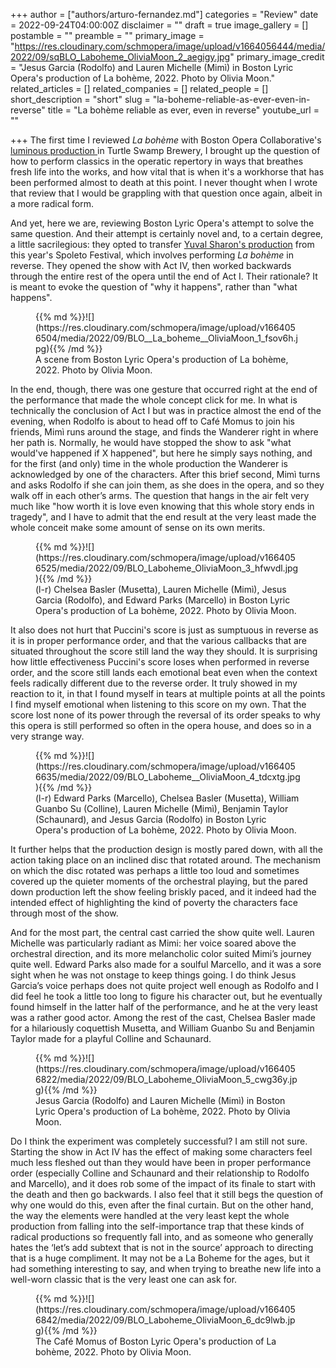 +++
author = ["authors/arturo-fernandez.md"]
categories = "Review"
date = 2022-09-24T04:00:00Z
disclaimer = ""
draft = true
image_gallery = []
postamble = ""
preamble = ""
primary_image = "https://res.cloudinary.com/schmopera/image/upload/v1664056444/media/2022/09/sqBLO_Laboheme_OliviaMoon_2_aegigy.jpg"
primary_image_credit = "Jesus Garcia (Rodolfo) and Lauren Michelle (Mimì) in Boston Lyric Opera's production of La bohème, 2022. Photo by Olivia Moon."
related_articles = []
related_companies = []
related_people = []
short_description = "short"
slug = "la-boheme-reliable-as-ever-even-in-reverse"
title = "La bohème reliable as ever, even in reverse"
youtube_url = ""

+++
The first time I reviewed _La bohème_ with Boston Opera Collaborative's [luminous production ](/intimate-brewery-room-la-bohme-a-revelatory-triumph/)in Turtle Swamp Brewery, I brought up the question of how to perform classics in the operatic repertory in ways that breathes fresh life into the works, and how vital that is when it's a workhorse that has been performed almost to death at this point. I never thought when I wrote that review that I would be grappling with that question once again, albeit in a more radical form.

And yet, here we are, reviewing Boston Lyric Opera's attempt to solve the same question. And their attempt is certainly novel and, to a certain degree, a little sacrilegious: they opted to transfer [Yuval Sharon's production](https://blo.org/boheme/) from this year's Spoleto Festival, which involves performing _La bohème_ in reverse. They opened the show with Act IV, then worked backwards through the entire rest of the opera until the end of Act I. Their rationale? It is meant to evoke the question of "why it happens", rather than "what happens".

<figure data-type="image">{{% md %}}![](https://res.cloudinary.com/schmopera/image/upload/v1664056504/media/2022/09/BLO__La_boheme__OliviaMoon_1_fsov6h.jpg){{% /md %}}

<figcaption>A scene from Boston Lyric Opera's production of La bohème, 2022. Photo by Olivia Moon.</figcaption>  
</figure>

In the end, though, there was one gesture that occurred right at the end of the performance that made the whole concept click for me. In what is technically the conclusion of Act I but was in practice almost the end of the evening, when Rodolfo is about to head off to Café Momus to join his friends, Mimì runs around the stage, and finds the Wanderer right in where her path is. Normally, he would have stopped the show to ask "what would've happened if X happened", but here he simply says nothing, and for the first (and only) time in the whole production the Wanderer is acknowledged by one of the characters. After this brief second, Mimì turns and asks Rodolfo if she can join them, as she does in the opera, and so they walk off in each other’s arms. The question that hangs in the air felt very much like "how worth it is love even knowing that this whole story ends in tragedy", and I have to admit that the end result at the very least made the whole conceit make some amount of sense on its own merits.

<figure data-type="image">{{% md %}}![](https://res.cloudinary.com/schmopera/image/upload/v1664056525/media/2022/09/BLO_Laboheme_OliviaMoon_3_hfwvdl.jpg){{% /md %}}

<figcaption>(l-r) Chelsea Basler (Musetta), Lauren Michelle (Mimì), Jesus Garcia (Rodolfo), and Edward Parks (Marcello) in Boston Lyric Opera's production of La bohème, 2022. Photo by Olivia Moon.</figcaption>  
</figure>

It also does not hurt that Puccini's score is just as sumptuous in reverse as it is in proper performance order, and that the various callbacks that are situated throughout the score still land the way they should. It is surprising how little effectiveness Puccini's score loses when performed in reverse order, and the score still lands each emotional beat even when the context feels radically different due to the reverse order. It truly showed in my reaction to it, in that I found myself in tears at multiple points at all the points I find myself emotional when listening to this score on my own. That the score lost none of its power through the reversal of its order speaks to why this opera is still performed so often in the opera house, and does so in a very strange way.

<figure data-type="image">{{% md %}}![](https://res.cloudinary.com/schmopera/image/upload/v1664056635/media/2022/09/BLO_Laboheme__OliviaMoon_4_tdcxtg.jpg){{% /md %}}

<figcaption>(l-r) Edward Parks (Marcello), Chelsea Basler (Musetta), William Guanbo Su (Colline), Lauren Michelle (Mimì), Benjamin Taylor (Schaunard), and Jesus Garcia (Rodolfo) in Boston Lyric Opera's production of La bohème, 2022. Photo by Olivia Moon.</figcaption>  
</figure>

It further helps that the production design is mostly pared down, with all the action taking place on an inclined disc that rotated around. The mechanism on which the disc rotated was perhaps a little too loud and sometimes covered up the quieter moments of the orchestral playing, but the pared down production left the show feeling briskly paced, and it indeed had the intended effect of highlighting the kind of poverty the characters face through most of the show.

And for the most part, the central cast carried the show quite well. Lauren Michelle was particularly radiant as Mimi: her voice soared above the orchestral direction, and its more melancholic color suited Mimi’s journey quite well. Edward Parks also made for a soulful Marcello, and it was a sore sight when he was not onstage to keep things going. I do think Jesus Garcia’s voice perhaps does not quite project well enough as Rodolfo and I did feel he took a little too long to figure his character out, but he eventually found himself in the latter half of the performance, and he at the very least was a rather good actor. Among the rest of the cast, Chelsea Basler made for a hilariously coquettish Musetta, and William Guanbo Su and Benjamin Taylor made for a playful Colline and Schaunard.

<figure data-type="image">{{% md %}}![](https://res.cloudinary.com/schmopera/image/upload/v1664056822/media/2022/09/BLO_Laboheme_OliviaMoon_5_cwg36y.jpg){{% /md %}}

<figcaption>Jesus Garcia (Rodolfo) and Lauren Michelle (Mimì) in Boston Lyric Opera's production of La bohème, 2022. Photo by Olivia Moon.</figcaption>  
</figure>

Do I think the experiment was completely successful? I am still not sure. Starting the show in Act IV has the effect of making some characters feel much less fleshed out than they would have been in proper performance order (especially Colline and Schaunard and their relationship to Rodolfo and Marcello), and it does rob some of the impact of its finale to start with the death and then go backwards. I also feel that it still begs the question of why one would do this, even after the final curtain.  But on the other hand, the way the elements were handled at the very least kept the whole production from falling into the self-importance trap that these kinds of radical productions so frequently fall into, and as someone who generally hates the ‘let’s add subtext that is not in the source’ approach to directing that is a huge compliment. It may not be a La Boheme for the ages, but it had something interesting to say, and when trying to breathe new life into a well-worn classic that is the very least one can ask for.

<figure data-type="image">{{% md %}}![](https://res.cloudinary.com/schmopera/image/upload/v1664056842/media/2022/09/BLO_Laboheme_OliviaMoon_6_dc9lwb.jpg){{% /md %}}

<figcaption>The Café Momus of Boston Lyric Opera's production of La bohème, 2022. Photo by Olivia Moon.</figcaption>  
</figure>